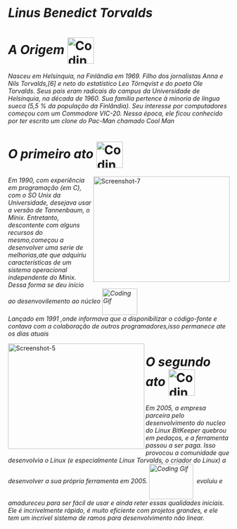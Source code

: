 # *Linus Benedict Torvalds* 

# *A Origem* <img alt="Coding Gif" src="https://media4.giphy.com/media/2uIlejpr8ZxenICZSN/giphy.gif?cid=ecf05e4764so4a6m33kcm480sn0kl9wmw0x4xjxm86p74hju&rid=giphy.gif&ct=g" height="60" width="60" align="center"/>&nbsp;
*Nasceu em Helsínquia, na Finlândia em 1969. Filho dos jornalistas Anna e Nils Torvalds,[6] e neto do estatístico Leo Törnqvist e do poeta Ole Torvalds. Seus pais eram radicais do campus da Universidade de Helsínquia, na década de 1960. Sua família pertence à minoria de língua sueca (5,5 % da população da Finlândia). Seu interesse por computadores começou com um Commodore VIC-20. Nessa época, ele ficou conhecido por ter escrito um clone do Pac-Man chamado Cool Man*

# *O primeiro ato* <img alt="Coding Gif" src="https://bnetcmsus-a.akamaihd.net/cms/gallery/l5/L5470RJHMX7A1493760981699.gif" height="60" width="60" align="center"/>&nbsp;
<a href='https://www.infowester.com/historia_linux.php' target='blank'><img src='https://i.postimg.cc/dDXkbWWM/Screenshot-7.png' height="240px" width="310,16px" align="right" alt='Screenshot-7'/></a>

*Em 1990, com experiência em programação (em C), com o SO Unix da Universidade, desejava usar a versão de Tannenbaum, o Minix. Entretanto, descontente com alguns recursos do mesmo,começou a desenvolver uma serie de melhorias,ate que adquiriu características de um sistema operacional independente do Minix. Dessa forma se deu início ao desenvovilemento ao núcleo <img alt="Coding Gif" src="https://thumbs.gfycat.com/UnevenSomberGalapagossealion.webp?id=s2s53807#gsc.tab=0?cid=790b76118849e7b024333f0377101b6f9d71150022128261&rid=giphy.gif&ct=g" height="60" width="80" align="center"/> <br/>
Lançado em 1991 ,onde informava que a disponibilizar o código-fonte e contava com a colaboração de outros programadores,isso permanece ate os dias atuais*


<a href='https://git-scm.com/book/pt-br/v2/Come%C3%A7ando-Uma-Breve-Hist%C3%B3ria-do-Git' target='blank'><img src='https://i.postimg.cc/4yJBz8VG/Screenshot-5.png' height="240px" width="310,16px" align="left" alt='Screenshot-5'/></a>

# *O segundo ato*  <img alt="Coding Gif" src="https://i.pinimg.com/originals/f7/21/c5/f721c5ff45edd5fb0280c4926dbf75af.gif" height="60" width="60" align="center"/>&nbsp;
*Em 2005, a empresa parceira pelo desenvolvimento do nucleo do Linux BitKeeper quebrou em pedaços, e a ferramenta passou a ser paga. Isso provocou a comunidade que desenvolvia o Linux (e especialmente Linux Torvalds, o criador do Linux) a desenvolver a sua própria ferramenta em 2005. <img alt="Coding Gif" src="https://i.giphy.com/media/kH6CqYiquZawmU1HI6/giphy.gif" height="80" width="100" align="center"/>&nbsp;  evoluiu e amadureceu para ser fácil de usar e ainda reter essas qualidades iniciais. Ele é incrivelmente rápido, é muito eficiente com projetos grandes, e ele tem um incrível sistema de ramos para desenvolvimento não linear.*

                                                                                                               
                                                                                                                 


